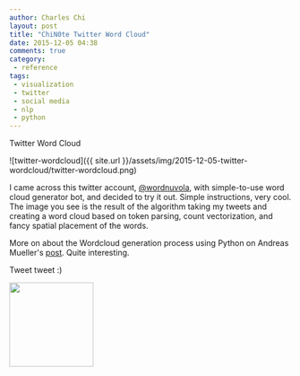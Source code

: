 ```yaml
---
author: Charles Chi
layout: post
title: "ChiN0te Twitter Word Cloud"
date: 2015-12-05 04:38
comments: true
category:
 - reference
tags:
 - visualization
 - twitter
 - social media
 - nlp
 - python
---
```


Twitter Word Cloud

![twitter-wordcloud]({{ site.url }}/assets/img/2015-12-05-twitter-wordcloud/twitter-wordcloud.png)

I came across this twitter account, <a href="https://twitter.com/wordnuvola" target="_blank">@wordnuvola</a>, with simple-to-use word cloud generator bot, and decided to try it out. Simple instructions, very cool. The image you see is the result of the algorithm taking my tweets and creating a word cloud based on token parsing, count vectorization, and fancy spatial placement of the words.

More on about the Wordcloud generation process using Python on Andreas Mueller's <a href="http://peekaboo-vision.blogspot.com/2012/11/a-wordcloud-in-python.html" target="_blank">post</a>. Quite interesting.

Tweet tweet :)

<img src="https://cdn1.iconfinder.com/data/icons/iconza-circle-social/64/697029-twitter-512.png" style="width:150px;height:150px;">
